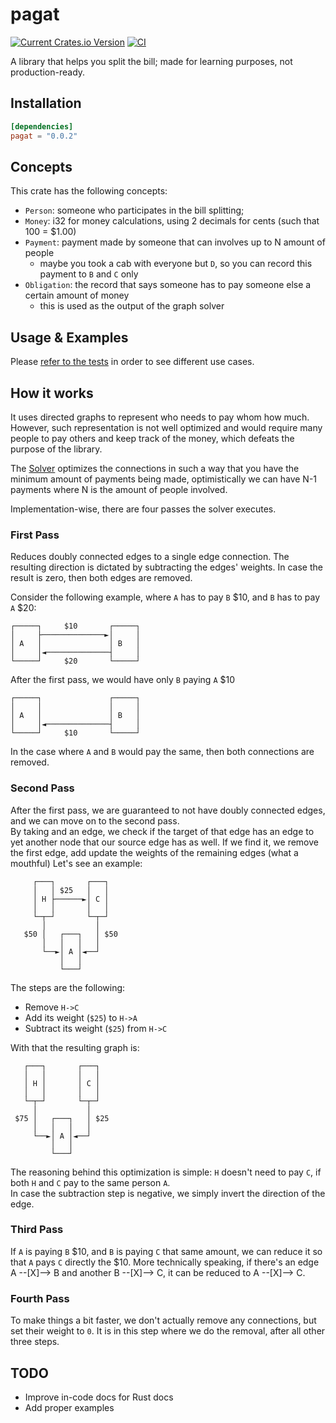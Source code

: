 # pagat

[![Current Crates.io Version](https://img.shields.io/crates/v/pagat.svg)](https://crates.io/crates/pagat)
[![CI](https://github.com/macabu/pagat/actions/workflows/ci.yaml/badge.svg?branch=main)](https://github.com/macabu/pagat/actions/workflows/ci.yaml)

A library that helps you split the bill; made for learning purposes, not production-ready.

## Installation
```toml
[dependencies]
pagat = "0.0.2"
```

## Concepts
This crate has the following concepts:
- `Person`: someone who participates in the bill splitting;
- `Money`: i32 for money calculations, using 2 decimals for cents (such that 100 = $1.00)
- `Payment`: payment made by someone that can involves up to N amount of people
    - maybe you took a cab with everyone but `D`, so you can record this payment to `B` and `C` only
- `Obligation`: the record that says someone has to pay someone else a certain amount of money
    - this is used as the output of the graph solver

## Usage & Examples
Please [refer to the tests](src/lib.rs#13) in order to see different use cases.

## How it works
It uses directed graphs to represent who needs to pay whom how much.
However, such representation is not well optimized and would require many people to pay others and keep track of the money, which defeats the purpose of the library.  
  
The [Solver](src/solver.rs) optimizes the connections in such a way that you have the minimum amount of payments being made, optimistically we can have N-1 payments where N is the amount of people involved.  
  
Implementation-wise, there are four passes the solver executes.

### First Pass
Reduces doubly connected edges to a single edge connection.
The resulting direction is dictated by subtracting the edges' weights.
In case the result is zero, then both edges are removed.

Consider the following example, where `A` has to pay `B` $10, and `B` has to pay `A` $20:
```
┌─────┐     $10       ┌─────┐
│     ├──────────────►│     │
│ A   │               │ B   │
│     │◄──────────────┤     │
└─────┘     $20       └─────┘

```
After the first pass, we would have only `B` paying `A` $10
```
┌─────┐               ┌─────┐
│     │               │     │
│ A   │               │ B   │
│     │◄──────────────┤     │
└─────┘     $10       └─────┘
```
In the case where `A` and `B` would pay the same, then both connections are removed.

### Second Pass
After the first pass, we are guaranteed to not have doubly connected edges, and we can move on to the second pass.  
By taking and an edge, we check if the target of that edge has an edge to yet another node that our source edge has as well. If we find it, we remove the first edge, add update the weights of the remaining edges (what a mouthful) 
Let's see an example:
```
     ┌───┐       ┌───┐
     │   │ $25   │   │
     │ H ├──────►│ C │
     │   │       │   │
     └─┬─┘       └─┬─┘
       │           │
   $50 │   ┌───┐   │ $50
       │   │   │   │
       └──►│ A │◄──┘
           │   │
           └───┘
```
The steps are the following:
- Remove `H->C`
- Add its weight (`$25`) to `H->A`
- Subtract its weight (`$25`) from `H->C`
  
With that the resulting graph is:
```
   ┌───┐       ┌───┐
   │   │       │   │
   │ H │       │ C │
   │   │       │   │
   └─┬─┘       └─┬─┘
     │           │
 $75 │   ┌───┐   │ $25
     │   │   │   │
     └──►│ A │◄──┘
         │   │
         └───┘
```
The reasoning behind this optimization is simple: `H` doesn't need to pay `C`, if both `H` and `C` pay to the same person `A`.  
In case the subtraction step is negative, we simply invert the direction of the edge.

### Third Pass
If `A` is paying `B` $10, and `B` is paying `C` that same amount, we can reduce it so that `A` pays `C` directly the $10.
More technically speaking, if there's an edge A --[X]--> B and another B --[X]--> C, it can be reduced to A --[X]--> C.

### Fourth Pass
To make things a bit faster, we don't actually remove any connections, but set their weight to `0`.
It is in this step where we do the removal, after all other three steps.

## TODO
- Improve in-code docs for Rust docs
- Add proper examples
